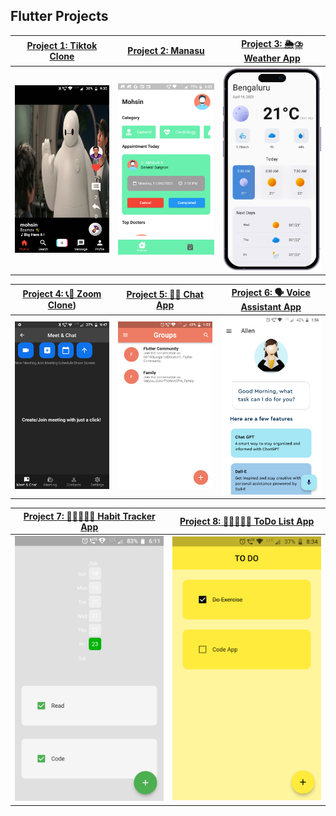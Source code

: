 
## Flutter Projects

| [Project 1: Tiktok Clone](https://github.com/itsmohsin/tiktok) | [Project 2: Manasu](https://github.com/itsmohsin/manasuApp) | [Project 3: 🌦⛈ Weather App](https://github.com/itsmohsin/weather_app)                                      |
| ----------------------------------- | ----------------------------------- | ------------------------------------------- |
| <img src="tiktokClone.png" width="300">  | <img src="manasuApp.png" width="300"> | <img src="weatherAppiPhone.png" width="300"> |

| [Project 4:  📞🎥 Zoom Clone](https://github.com/itsmohsin/zoom_clone)) | [Project 5: 💬💭 Chat App](https://github.com/itsmohsin/chatapp_firebase) | [Project 6: 🗣️ Voice Assistant App](https://github.com/itsmohsin/chatapp_firebase) |           
| ----------------------------------- | ----------------------------------- | ------------------------------------------- |
| <img src="zoomClone.png" width="300">  | <img src="chatApp.png" width="300">  | <img src="voice_assistant.png" width="300"> |

| [Project 7: 🚴🏽‍♂️🏃‍♂ Habit Tracker App](https://github.com/itsmohsin/habit_tracker) | [Project 8: 🚴🏽‍♂️🏃‍♂ ToDo List App](https://github.com/itsmohsin/habit_tracker) 
| ----------------------------------- | ----------------------------------- | 
| <img src="HabitTracker.png" width="300"> | <img src="ToDoList.png" width="300"> |

<!---

## Kotlin Projects

| [Project 1: Instagram Clone](https://github.com/itsmohsin/InstagramClone)  | [Project 2: 🌦⛈ Kotlin Weather App](https://github.com/itsmohsin/kotlin_WeatherApp)  | 
| ----------------------------------- | ----------------------------------- | 
| <img src="instagramClone.png" width="300">  | <img src="kotlinWeatherApp.png" width="300"> |

## [Project 1: Tiktok Clone](https://github.com/itsmohsin/tiktok) 
<img src="tiktokClone.png" width="300"> 
:-------------------------:|:-------------------------:

## [Project 2: Manasu](https://github.com/itsmohsin/manasuApp) 
<img src="manasuApp.png" width="300">

## [Project 3: 🌦⛈ Weather App](https://github.com/itsmohsin/weather_app) 
<img src="weatherAppiPhone.png" width="300">

## [Project 4:  📞🎥 Zoom Clone](https://github.com/itsmohsin/zoom_clone) 
<img src="zoomClone.png" width="300">

## [Project 5: 🚴🏽‍♂️🏃‍♂ Habit Tracker App](https://github.com/itsmohsin/habit_tracker)
<img src="HabitTracker.png" width="300">

## [Project 6: 🚴🏽‍♂️🏃‍♂ ToDo List App](https://github.com/itsmohsin/habit_tracker)
<img src="ToDoList.png" width="300">

## [Project 7: 💬💭 Chat App](https://github.com/itsmohsin/chatapp_firebase)
<img src="chatApp.png" width="300">

## [Project 8: 🗣️ Voice Assistant App](https://github.com/itsmohsin/chatapp_firebase)
<img src="voice_assistant.png" width="300">

# Kotlin Portfolio

## [Project 1: Instagram Clone](https://github.com/itsmohsin/InstagramClone) 
<img src="instagramClone.png" width="300">

## [Project 2: 🌦⛈ Kotlin Weather App](https://github.com/itsmohsin/kotlin_WeatherApp) 
<img src="kotlinWeatherApp.png" width="300">
-->
